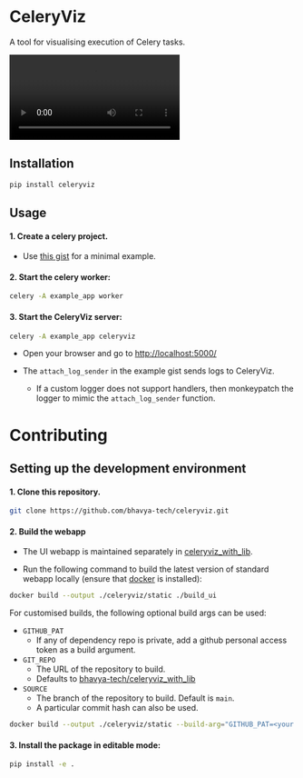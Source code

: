 CeleryViz
=========

A tool for visualising execution of Celery tasks.

<video src="https://github.com/user-attachments/assets/ec6b0f0e-2ad6-4a2c-8928-a7765fd96023"></video>


## Installation

```bash
pip install celeryviz
```

## Usage

#### 1. Create a celery project.
  - Use [this gist](https://gist.github.com/bhavya-tech/d937ef45905720014ee12fe332352966) for a minimal example.

#### 2. Start the celery worker:

```bash
celery -A example_app worker
```

#### 3. Start the CeleryViz server:

```bash
celery -A example_app celeryviz
```

  -  Open your browser and go to [http://localhost:5000/]()

  - The `attach_log_sender` in the example gist sends logs to CeleryViz.
    - If a custom logger does not support handlers, then monkeypatch the logger to mimic the `attach_log_sender` function.

# Contributing

## Setting up the development environment
#### 1. Clone this repository.
```bash
git clone https://github.com/bhavya-tech/celeryviz.git
```

#### 2. Build the webapp

  - The UI webapp is maintained separately in [celeryviz_with_lib](https://github.com/bhavya-tech/celeryviz_with_lib).

  - Run the following command to build the latest version of standard webapp locally (ensure that [docker](https://www.docker.com/) is installed):

```bash
docker build --output ./celeryviz/static ./build_ui
```

For customised builds, the following optional build args can be used:
- `GITHUB_PAT`
    - If any of dependency repo is private, add a github personal access token as a build argument.
- `GIT_REPO`
    - The URL of the repository to build.
    - Defaults to [bhavya-tech/celeryviz_with_lib](https://github.com/bhavya-tech/celeryviz_with_lib.git)
- `SOURCE`
    - The branch of the repository to build. Default is `main`.
    - A particular commit hash can also be used.

```bash
docker build --output ./celeryviz/static --build-arg="GITHUB_PAT=<your github personal access token>" ./build_ui
```

#### 3. Install the package in editable mode:

```bash
pip install -e .
```

